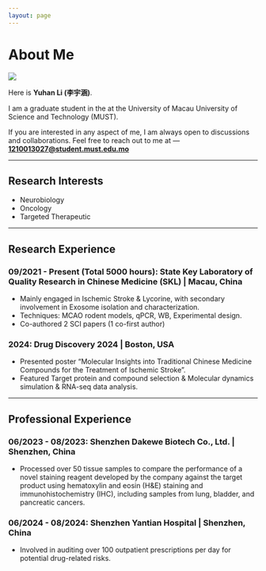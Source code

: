 ```yaml
---
layout: page
---
```


# About Me

<img src="https://caihanlin.com/caihanlin.jpg" class="floatpic">

Here is **Yuhan Li (李宇涵)**.<br>

I am a graduate student in the at the University of Macau University of Science and Technology (MUST). 

If you are interested in any aspect of me, I am always open to discussions and collaborations. Feel free to reach out to me at — **1210013027@student.must.edu.mo**

---

## Research Interests

- Neurobiology
- Oncology
- Targeted Therapeutic

---

## Research Experience

### 09/2021 - Present (Total 5000 hours): State Key Laboratory of Quality Research in Chinese Medicine (SKL) | Macau, China

- Mainly engaged in Ischemic Stroke & Lycorine, with secondary involvement in Exosome isolation and characterization.
- Techniques: MCAO rodent models, qPCR, WB, Experimental design.
- Co-authored 2 SCI papers (1 co-first author) 

### 2024: Drug Discovery 2024 | Boston, USA

- Presented poster “Molecular Insights into Traditional Chinese Medicine Compounds for the Treatment of Ischemic Stroke”.
- Featured Target protein and compound selection & Molecular dynamics simulation & RNA-seq data analysis.

---

## Professional Experience

### 06/2023 - 08/2023: Shenzhen Dakewe Biotech Co., Ltd. | Shenzhen, China

- Processed over 50 tissue samples to compare the performance of a novel staining reagent developed by the company against the target product using hematoxylin and eosin (H&E) staining and immunohistochemistry (IHC), including samples from lung, bladder, and pancreatic cancers.

### 06/2024 - 08/2024: Shenzhen Yantian Hospital | Shenzhen, China

- Involved in auditing over 100 outpatient prescriptions per day for potential drug-related risks.